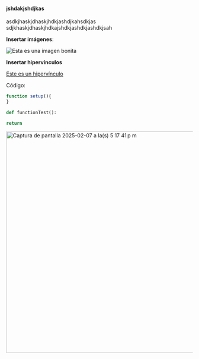 #### jshdakjshdjkas

asdkjhaskjdhaskjhdkjashdjkahsdkjas  
sdjkhaskjdhaskjhdkajshdkjashdkjashdkjsah

**Insertar imágenes**:

![Esta es una imagen bonita](../../../../assets/logoSC.webp)

**Insertar hipervínculos**

[Este es un hipervínculo](https://www.upb.edu.co/es/home)

Código:

``` js
function setup(){
}

```

``` py
def functionTest():

return
```

<img width="596" alt="Captura de pantalla 2025-02-07 a la(s) 5 17 41 p m" src="https://github.com/user-attachments/assets/d1cdf581-c44c-4b1c-8815-49674f2723ac" />

